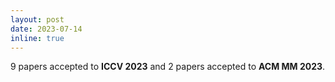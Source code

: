 ```yaml
---
layout: post
date: 2023-07-14
inline: true
---
```

9 papers accepted to <strong>ICCV 2023</strong> and 2 papers accepted to <strong>ACM MM 2023</strong>. 
